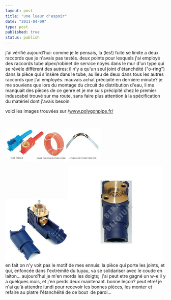 ```yaml
---
layout: post
title: "une lueur d'espoir"
date: "2011-04-09"
type: post
published: true
status: publish
---
```


j'ai vérifié aujourd'hui: comme je le pensais, la (les!) fuite se limite a deux raccords que je n'avais pas testés. deux points pour lesquels j'ai employé des raccords tube alpex/robinet de service noyés dans le mur d'un type qui se révèle différent des autres: il n'y a qu'un seul joint d'étanchéité ("o-ring") dans la pièce qui s'insère dans le tube, au lieu de deux dans tous les autres raccords que j'ai employés. mauvais achat précipité en dernière minute? je me souviens que lors du montage du circuit de distribution d'eau, il me manquait des pièces de ce genre et je me suis précipité chez le premier induscabel trouvé sur ma route, sans faire plus attention à la spécification du matériel dont j'avais besoin.

voici les images trouvées sur /www.polygonpipe.fr/

 

[![](/images/2011/04/2-1b-300x103.jpg "2-1b")](/images/2011/04/2-1b.jpg)

[](/images/2011/04/2-1b.jpg)[![](/images/2011/04/18474a80222c58808.jpg "18474a80222c58808")](/images/2011/04/18474a80222c58808.jpg)[![](/images/2011/04/1445-1642-large.jpg "1445-1642-large")](/images/2011/04/1445-1642-large.jpg)en fait on n'y voit pas le motif de mes ennuis: la pièce qui porte les joints, et qui, enfoncée dans l'extrémité du tuyau, va se solidariser avec le coude en laiton... aujourd'hui je m'en mords les doigts;  j'ai peut etre gagné un w-e il y a quelques mois, et j'en perds deux maintenant. bonne leçon? peut etre! je n'ai qu'à attendre lundi pour recevoir les bonnes pièces, les monter et refaire au platre l'étanchéité de ce bout  de paroi...
